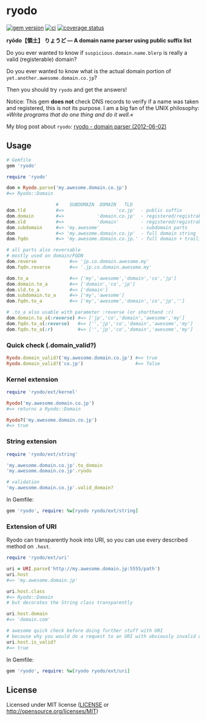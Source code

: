 # ryodo

[![gem version](https://img.shields.io/gem/v/ryodo.svg?style=flat-square)](https://rubygems.org/gems/ryodo)
[![ci](https://github.com/asaaki/ryodo/workflows/ci/badge.svg)](https://github.com/asaaki/ryodo/actions?query=workflow:ci)
[![coverage status](https://img.shields.io/coveralls/asaaki/ryodo/master.svg?style=flat-square)](https://coveralls.io/r/asaaki/ryodo?branch=master)

**ryōdo【領土】 りょうど — A domain name parser using public suffix list**

Do you ever wanted to know if `suspicious.domain.name.blerp` is really a valid (registerable) domain?

Do you ever wanted to know what is the actual domain portion of `yet.another.awesome.domain.co.jp`?

Then you should try `ryodo` and get the answers!

Notice: This gem **does not** check DNS records to verify if a name was taken and registered, this is not its purpose.
I am a big fan of the UNIX philosophy: *»Write programs that do one thing and do it well.«*

My blog post about `ryodo`: [ryodo - domain parser (2012-06-02)](https://web.archive.org/web/20140606032232/https://markentier.de/codecraft/2012/06/02/ryodo-domain-parser/)


## Usage

```ruby
# Gemfile
gem 'ryodo'
```

```ruby
require 'ryodo'

dom = Ryodo.parse('my.awesome.domain.co.jp')
#=> Ryodo::Domain

                  #    SUBDOMAIN  DOMAIN   TLD
dom.tld           #=>                   'co.jp'  - public suffix
dom.domain        #=>            'domain.co.jp'  - registered/registrable domain
dom.sld           #=>            'domain'        - registered/registrable domain name w/o TLD
dom.subdomain     #=> 'my.awesome'               - subdomain parts
dom               #=> 'my.awesome.domain.co.jp'  - full domain string
dom.fqdn          #=> 'my.awesome.domain.co.jp.' - full domain + trailing dot

# all parts also reversable
# mostly used on domain/FQDN
dom.reverse            #=> 'jp.co.domain.awesome.my'
dom.fqdn.reverse       #=> '.jp.co.domain.awesome.my'

dom.to_a               #=> ['my','awesome','domain','co','jp']
dom.domain.to_a        #=> ['domain','co','jp']
dom.sld.to_a           #=> ['domain']
dom.subdomain.to_a     #=> ['my','awesome']
dom.fqdn.to_a          #=> ['my','awesome','domain','co','jp','']

# .to_a also usable with parameter :reverse (or shorthand :r)
dom.domain.to_a(:reverse) #=> ['jp','co','domain','awesome','my']
dom.fqdn.to_a(:reverse)   #=> ['','jp','co','domain','awesome','my']
dom.fqdn.to_a(:r)         #=> ['','jp','co','domain','awesome','my']
```


### Quick check (.domain_valid?)

```ruby
Ryodo.domain_valid?('my.awesome.domain.co.jp') #=> true
Ryodo.domain_valid?('co.jp')                   #=> false
```


### Kernel extension

```ruby
require 'ryodo/ext/kernel'

Ryodo('my.awesome.domain.co.jp')
#=> returns a Ryodo::Domain

Ryodo?('my.awesome.domain.co.jp')
#=> true
```

### String extension

```ruby
require 'ryodo/ext/string'

'my.awesome.domain.co.jp'.to_domain
'my.awesome.domain.co.jp'.ryodo

# validation
'my.awesome.domain.co.jp'.valid_domain?
```

In Gemfile:

```ruby
gem 'ryodo', require: %w[ryodo ryodo/ext/string]
```


### Extension of URI

Ryodo can transparently hook into URI, so you can use every described method on `.host`.

```ruby
require 'ryodo/ext/uri'

uri = URI.parse('http://my.awesome.domain.jp:5555/path')
uri.host
#=> 'my.awesome.domain.jp'

uri.host.class
#=> Ryodo::Domain
# but decorates the String class transparently

uri.host.domain
#=> 'domain.com'

# awesome quick check before doing further stuff with URI
# because why you would do a request to an URI with obviously invalid domain?
uri.host.is_valid?
#=> true
```

In Gemfile:

```ruby
gem 'ryodo', require: %w[ryodo ryodo/ext/uri]
```


## License

Licensed under MIT license ([LICENSE](LICENSE) or http://opensource.org/licenses/MIT)
